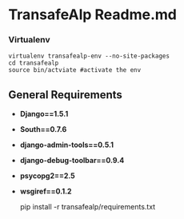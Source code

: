 # TransafeAlp Readme.md

### Virtualenv
    virtualenv transafealp-env --no-site-packages
    cd transafealp
    source bin/actviate #activate the env


## General Requirements

* **Django==1.5.1**
* **South==0.7.6**
* **django-admin-tools==0.5.1**
* **django-debug-toolbar==0.9.4**
* **psycopg2==2.5**
* **wsgiref==0.1.2**

    pip install -r transafealp/requirements.txt
